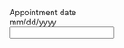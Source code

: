 <div class="usa-form-group">
  <label class="usa-label" id="appointment-date-label" for="appointment-date"
    >Appointment date</label
  >
  <div class="usa-hint" id="appointment-date-hint">mm/dd/yyyy</div>
  <div class="usa-date-picker">
    <input
      class="usa-input"
      id="appointment-date"
      name="appointment-date"
      aria-labelledby="appointment-date-label"
      aria-describedby="appointment-date-hint"
    />
  </div>
</div>